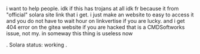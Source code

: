 i want to help people.
idk if this has trojans at all
idk fr because it from "official" solara site link that i get.
i just make an website to easy to access it and you do not have to wait hour on linkvertise if you are lucky.
and i get 404 error on the gitea website
if you are hacked that is a CMDSoftworks issue, not my.
in someway this thing is useless now

. Solara status: working .
